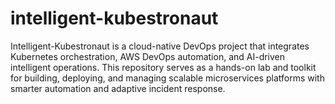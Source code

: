 # intelligent-kubestronaut
Intelligent-Kubestronaut is a cloud-native DevOps project that integrates Kubernetes orchestration, AWS DevOps automation, and AI-driven intelligent operations. This repository serves as a hands-on lab and toolkit for building, deploying, and managing scalable microservices platforms with smarter automation and adaptive incident response.
